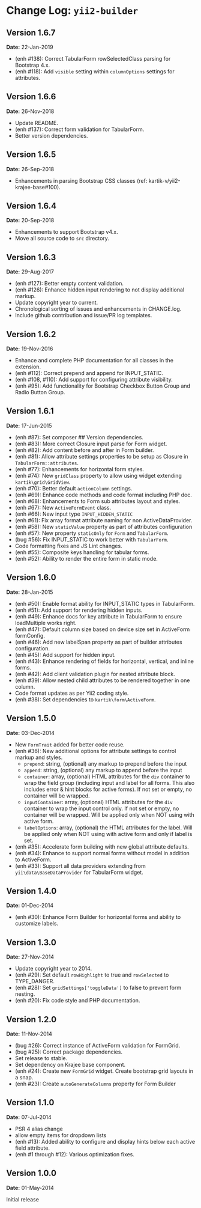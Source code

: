 Change Log: `yii2-builder`
==========================

## Version 1.6.7

**Date:** 22-Jan-2019

- (enh #138): Correct TabularForm rowSelectedClass parsing for Bootstrap 4.x.
- (enh #118): Add `visible` setting within `columnOptions` settings for attributes.

## Version 1.6.6

**Date:** 26-Nov-2018

- Update README.
- (enh #137): Correct form validation for TabularForm.
- Better version dependencies.

## Version 1.6.5

**Date:** 26-Sep-2018

- Enhancements in parsing Bootstrap CSS classes (ref: kartik-v/yii2-krajee-base#100).

## Version 1.6.4

**Date:** 20-Sep-2018

- Enhancements to support Bootstrap v4.x.
- Move all source code to `src` directory.

## Version 1.6.3

**Date:** 29-Aug-2017

- (enh #127): Better empty content validation.
- (enh #126): Enhance hidden input rendering to not display additional markup.
- Update copyright year to current.
- Chronological sorting of issues and enhancements in CHANGE.log.
- Include github contribution and issue/PR log templates.

## Version 1.6.2

**Date:** 19-Nov-2016

- Enhance and complete PHP documentation for all classes in the extension.
- (enh #112): Correct prepend and append for INPUT_STATIC.
- (enh #108, #110): Add support for configuring attribute visibility.
- (enh #95): Add functionality for Bootstrap Checkbox Button Group and Radio Button Group.

## Version 1.6.1

**Date:** 17-Jun-2015

- (enh #87): Set composer ## Version dependencies.
- (enh #83): More correct Closure input parse for Form widget.
- (enh #82): Add content before and after in Form builder.
- (enh #81): Allow attribute settings properties to be setup as Closure in `TabularForm::attributes`.
- (enh #77): Enhancements for horizontal form styles.
- (enh #74): New `gridClass` property to allow using widget extending `kartik\grid\GridView`.
- (enh #70): Better default `actionColumn` settings.
- (enh #69): Enhance code methods and code format including PHP doc.
- (enh #68): Enhancements to Form sub attributes layout and styles.
- (enh #67): New `ActiveFormEvent` class.
- (enh #66): New input type `INPUT_HIDDEN_STATIC`
- (enh #61): Fix array format attribute naming for non ActiveDataProvider.
- (enh #58): New `staticValue` property as part of attributes configuration
- (enh #57): New property `staticOnly` for `Form` and `TabularForm`.
- (bug #56): Fix INPUT_STATIC to work better with `TabularForm`.
- Code formatting fixes and JS Lint changes.
- (enh #55): Composite keys handling for tabular forms.
- (enh #52): Ability to render the entire form in static mode.

## Version 1.6.0

**Date:** 28-Jan-2015

- (enh #50): Enable format ability for INPUT_STATIC types in TabularForm.
- (enh #51): Add support for rendering hidden inputs.
- (enh #49): Enhance docs for key attribute in TabularForm to ensure loadMultiple works right.
- (enh #47): Default column size based on device size set in ActiveForm formConfig.
- (enh #46): Add new labelSpan property as part of builder attributes configuration.
- (enh #45): Add support for hidden input.
- (enh #43): Enhance rendering of fields for horizontal, vertical, and inline forms.
- (enh #42): Add client validation plugin for nested attribute block.
- (enh #39): Allow nested child attributes to be rendered together in one column.
- Code format updates as per Yii2 coding style.
- (enh #38): Set dependencies to `kartik\form\ActiveForm`.

## Version 1.5.0

**Date:** 03-Dec-2014

- New `FormTrait` added for better code reuse.
- (enh #36): New additional options for attribute settings to control markup and styles.
    - `prepend`: string, (optional) any markup to prepend before the input
    - `append`: string, (optional) any markup to append before the input
    - `container`: array, (optional) HTML attributes for the `div` container to wrap the 
      field group (including input and label for all forms. This also includes error 
      & hint blocks for active forms).  If not set or empty, no container will be wrapped.
    - `inputContainer`: array, (optional) HTML attributes for the `div` container to wrap the 
      input control only. If not set or empty, no container will be wrapped. Will be applied 
      only when NOT using with active form.
    - `labelOptions`: array, (optional) the HTML attributes for the label. Will be applied only when NOT using with active form and only if label is set.
- (enh #35): Accelerate form building with new global attribute defaults.
- (enh #34): Enhance to support normal forms without model in addition to ActiveForm.
- (enh #33): Support all data providers extending from `yii\data\BaseDataProvider` for TabularForm widget.

## Version 1.4.0

**Date:** 01-Dec-2014

- (enh #30): Enhance Form Builder for horizontal forms and ability to customize labels.

## Version 1.3.0

**Date:** 27-Nov-2014

- Update copyright year to 2014.
- (enh #29): Set default `rowHighlight` to true and `rowSelected` to TYPE_DANGER.
- (enh #28): Set `gridSettings['toggleData']` to false to prevent form nesting.
- (enh #20): Fix code style and PHP documentation.


## Version 1.2.0

**Date:** 11-Nov-2014

- (bug #26): Correct instance of ActiveForm validation for FormGrid.
- (bug #25): Correct package dependencies.
- Set release to stable.
- Set dependency on Krajee base component.
- (enh #24): Create new `FormGrid` widget. Create bootstrap grid layouts in a snap.
- (enh #23): Create `autoGenerateColumns` property for Form Builder

## Version 1.1.0

**Date:** 07-Jul-2014

- PSR 4 alias change
- allow empty items for dropdown lists
- (enh #13): Added ability to configure and display hints below each active field attribute.
- (enh #1 through #12): Various optimization fixes.

## Version 1.0.0

**Date:** 01-May-2014

Initial release